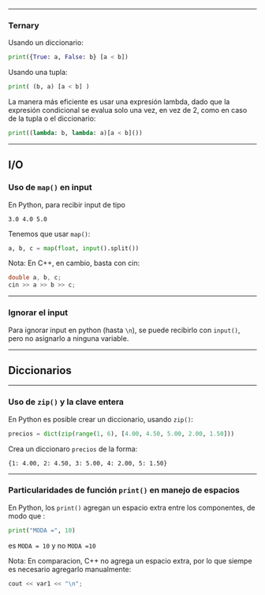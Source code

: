     
***

### Ternary
Usando un diccionario:

```python 
print({True: a, False: b} [a < b])
```

Usando una tupla:

```python
print( (b, a) [a < b] )
```

La manera más eficiente es usar una expresión lambda, dado que la expresión condicional se evalua solo una vez, en vez de 2, como en caso de la tupla o el diccionario:

    
```python
print((lambda: b, lambda: a)[a < b]())
```
***
## I/O
### Uso de `map()` en input
En Python, para recibir input de tipo

```
3.0 4.0 5.0
```

Tenemos que usar `map()`:

```python
a, b, c = map(float, input().split())
```

Nota: En C++, en cambio, basta con cin:

```C++
double a, b, c;
cin >> a >> b >> c;
```
***
### Ignorar el input
Para ignorar input en python (hasta `\n`), se puede recibirlo con `input()`, pero no asignarlo a ninguna variable.
***

## Diccionarios
***
### Uso de `zip()` y la clave entera

En Python es posible crear un diccionario, usando `zip()`:

```python
precios = dict(zip(range(1, 6), [4.00, 4.50, 5.00, 2.00, 1.50]))
```

Crea un diccionaro `precios` de la forma:

`{1: 4.00, 2: 4.50, 3: 5.00, 4: 2.00, 5: 1.50}`
***

### Particularidades de función `print()` en manejo de espacios

En Python, los `print()` agregan un espacio extra entre los componentes, de modo que :

```python
print("MODA =", 10)
```
es `MODA = 10` y no `MODA =10`

Nota: En comparacion, C++ no agrega un espacio extra, por lo que siempe es necesario agregarlo manualmente:

```C++
cout << var1 << "\n";
```
